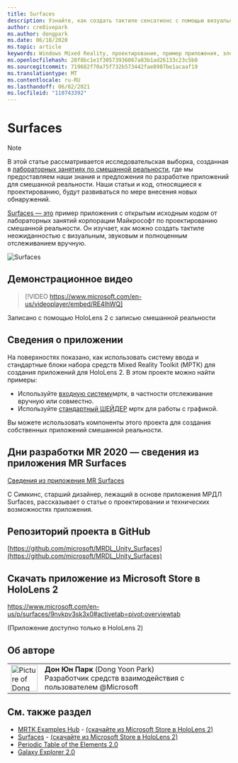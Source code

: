 ```yaml
---
title: Surfaces
description: Узнайте, как создать тактиле сенсатионс с помощью визуального, звукового и четкого отслеживания в примере приложения Surfaces.
author: cre8ivepark
ms.author: dongpark
ms.date: 06/18/2020
ms.topic: article
keywords: Windows Mixed Reality, проектирование, пример приложения, элементы управления, МРТК, набор средств для смешанной реальности, Unity, примеры приложений, примеры приложений, Открытый исходный код, Microsoft Store, HoloLens, гарнитура смешанной реальности, гарнитура Windows Mixed Reality, гарнитура виртуальной реальности
ms.openlocfilehash: 28f8bc1e1f30573936067a83b1ad26133c23c5b8
ms.sourcegitcommit: 719682f70a75f732b573442fae8987be1acaaf19
ms.translationtype: MT
ms.contentlocale: ru-RU
ms.lasthandoff: 06/02/2021
ms.locfileid: "110743392"
---
```

# <a name="surfaces"></a>Surfaces

>[!NOTE]
>В этой статье рассматривается исследовательская выборка, созданная в [лабораторных занятиях по смешанной реальности](https://github.com/Microsoft/MRDesignLabs_Unity), где мы предоставляем наши знания и предложения по разработке приложений для смешанной реальности. Наши статьи и код, относящиеся к проектированию, будут развиваться по мере внесения новых обнаружений.

[Surfaces — это](https://github.com/microsoft/MRDL_Unity_Surfaces)  пример приложения с открытым исходным кодом от лабораторных занятий корпорации Майкрософт по проектированию смешанной реальности. Он изучает, как можно создать тактиле неожиданностью с визуальным, звуковым и полноценным отслеживанием вручную.

![Surfaces](images/MRDL_Surfaces_1.jpg)

## <a name="demo-video"></a>Демонстрационное видео 

> [!VIDEO https://www.microsoft.com/en-us/videoplayer/embed/RE4IhWQ]

Записано с помощью HoloLens 2 с записью смешанной реальности

## <a name="about-the-app"></a>Сведения о приложении

На поверхностях показано, как использовать систему ввода и стандартные блоки набора средств Mixed Reality Toolkit (МРТК) для создания приложений для HoloLens 2. В этом проекте можно найти примеры:

- Используйте [входную систему](/windows/mixed-reality/mrtk-unity/features/input/overview)мртк, в частности отслеживание вручную или совместно.
- Используйте [стандартный ШЕЙДЕР](/windows/mixed-reality/mrtk-unity/features/rendering/mrtk-standard-shader) мртк для работы с графикой.

Вы можете использовать компоненты этого проекта для создания собственных приложений смешанной реальности.

## <a name="mr-dev-days-2020---learnings-from-the-mr-surfaces-app"></a>Дни разработки MR 2020 — сведения из приложения MR Surfaces

[Сведения из приложения MR Surfaces](https://channel9.msdn.com/Shows/Docs-Mixed-Reality/Learnings-from-the-MR-Surfaces-App)

С Симкинс, старший дизайнер, лежащий в основе приложения МРДЛ Surfaces, рассказывает о статье о проектировании и технических возможностях приложения.

## <a name="project-repository-on-github"></a>Репозиторий проекта в GitHub

[https://github.com/microsoft/MRDL_Unity_Surfaces](https://github.com/microsoft/MRDL_Unity_Surfaces)

## <a name="download-app-from-microsoft-store-in-hololens-2"></a>Скачать приложение из Microsoft Store в HoloLens 2

https://www.microsoft.com/en-us/p/surfaces/9nvkpv3sk3x0#activetab=pivot:overviewtab

(Приложение доступно только в HoloLens 2)

## <a name="about-the-author"></a>Об авторе

<table style="border-collapse:collapse" padding-left="0px">
<tr>
<td style="border-style: none" width="60px"><img alt="Picture of Dong Yoon Park" width="60" height="60" src="images/dongyoonpark.jpg"></td>
<td style="border-style: none"><b>Дон Юн Парк</b> (Dong Yoon Park)<br>Разработчик средств взаимодействия с пользователем @Microsoft</td>
</tr>
</table>

## <a name="see-also"></a>См. также раздел

* [MRTK Examples Hub](/windows/mixed-reality/mrtk-unity/features/example-scenes/example-hub) - [(скачайте из Microsoft Store в HoloLens 2)](https://www.microsoft.com/en-us/p/mrtk-examples-hub/9mv8c39l2sj4)
* [Surfaces](sampleapp-surfaces.md) - [(скачайте из Microsoft Store в HoloLens 2)](https://www.microsoft.com/en-us/p/surfaces/9nvkpv3sk3x0)
* [Periodic Table of the Elements 2.0](https://medium.com/@dongyoonpark/bringing-the-periodic-table-of-the-elements-app-to-hololens-2-with-mrtk-v2-a6e3d8362158)
* [Galaxy Explorer 2.0](galaxy-explorer-update.md)